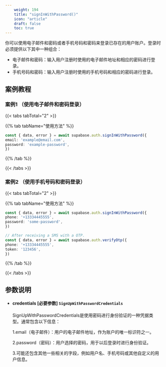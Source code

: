 ```yaml
---
    weight: 194
    title: "signInWithPassword()"
    icon: "article"
    draft: false
    toc: true
---
```


你可以使用电子邮件和密码或者手机号码和密码来登录已存在的用户账户。登录时必须提供以下其中一种组合：

* 电子邮件和密码：输入用户注册时使用的电子邮件地址和相应的密码进行登录。
* 手机号码和密码：输入用户注册时使用的手机号码和相应的密码进行登录。






## 案例教程

### 案例1 （使用电子邮件和密码登录）

{{< tabs tabTotal="2" >}}



{{% tab tabName="使用方法" %}}



  ```ts
const { data, error } = await supabase.auth.signInWithPassword({
  email: 'example@email.com',
  password: 'example-password',
})
  ```



{{% /tab %}}

{{< /tabs >}}


### 案例2 （使用手机号码和密码登录）

{{< tabs tabTotal="2" >}}



{{% tab tabName="使用方法" %}}



  ```ts
const { data, error } = await supabase.auth.signInWithPassword({
  phone: '+13334445555',
  password: 'some-password',
})

// After receiving a SMS with a OTP.
const { data, error } = await supabase.auth.verifyOtp({
  phone: '+13334445555',
  token: '123456',
})
  ```



{{% /tab %}}

{{< /tabs >}}





## 参数说明


<ul className="method-list-group">
  
<li className="method-list-item">
  <h4 className="method-list-item-label">
    <span className="method-list-item-label-name">
      credentials
    </span>
    <span className="method-list-item-label-badge required">
      [必要参数]
    </span>
    <span className="method-list-item-validation">
      <code>SignUpWithPasswordCredentials</code> 
    </span>
  </h4>
  <div class="method-list-item-description">

SignUpWithPasswordCredentials是使用密码进行身份验证的一种凭据类型。通常包含以下信息：

1.email（电子邮件）：用户的电子邮件地址，作为账户的唯一标识符之一。

2.password（密码）：用户选择的密码，用于以后登录时进行身份验证。

3.可能还包含其他一些相关的字段，例如用户名、手机号码或其他自定义的用户信息。

  </div>
  

</li>

</ul>
